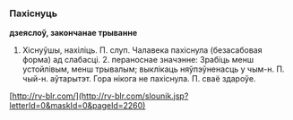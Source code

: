 ### Пахіснуць
**дзеяслоў, закончанае трыванне**

1. Хіснуўшы, нахіліць. П. слуп. Чалавека пахіснула (безасабовая форма) ад слабасці. 2. пераноснае значэнне: Зрабіць менш устойлівым, менш трывалым; выклікаць няўпэўненасць у чым-н. П. чый-н. аўтарытэт. Гора нікога не пахіснула. П. сваё здароўе.

<a rel="author">[http://rv-blr.com/](http://rv-blr.com/slounik.jsp?letterId=0&maskId=0&pageId=2260)</a>
